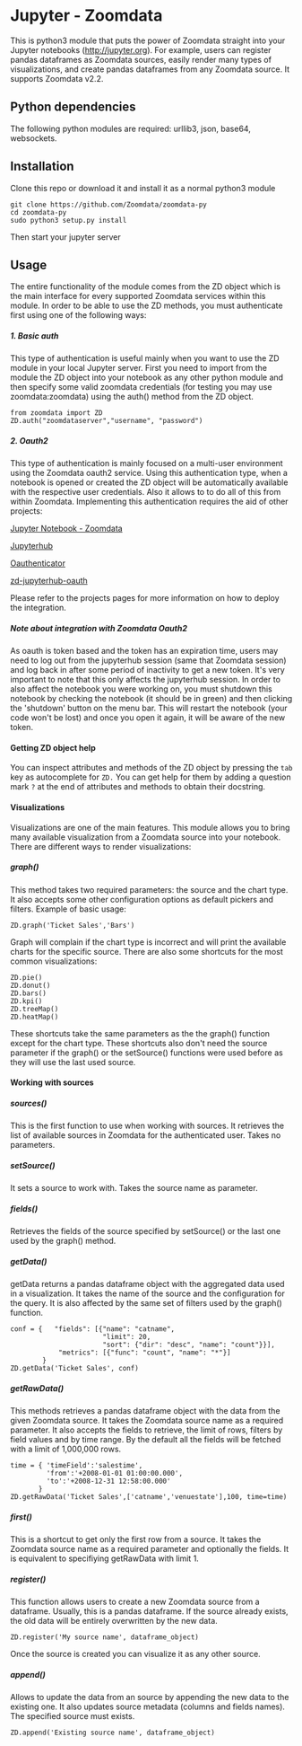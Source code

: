 # Jupyter - Zoomdata

This is python3 module that puts the power of Zoomdata straight into your Jupyter notebooks (http://jupyter.org).  For example, users can register pandas dataframes as Zoomdata sources, easily render many types of visualizations, and create pandas dataframes from any Zoomdata source. It supports Zoomdata v2.2.

## Python dependencies

The following python modules are required: urllib3, json, base64, websockets.

## Installation
Clone this repo or download it and install it as a normal python3 module
```
git clone https://github.com/Zoomdata/zoomdata-py
cd zoomdata-py
sudo python3 setup.py install
```
Then start your jupyter server

## Usage

The entire functionality of the module comes from the ZD object which is the main interface for every supported Zoomdata services within this module. In order to be able to use the ZD methods, you must authenticate first using one of the following ways:

##### 1. Basic auth

This type of authentication is useful mainly when you want to use the ZD module in your local Jupyter server. First you need to import from the module the ZD object into your notebook as any other python module and then specify some valid zoomdata credentials (for testing you may use zoomdata:zoomdata) using the auth() method from the ZD object.

```
from zoomdata import ZD
ZD.auth("zoomdataserver","username", "password")
```


##### 2. Oauth2
This type of authentication is mainly focused on a multi-user environment using the Zoomdata oauth2 service. Using this authentication type, when a notebook is opened or created the ZD object will be automatically available with the respective user credentials. Also it allows to to do all of this from within Zoomdata. Implementing this authentication requires the aid of other projects:

[Jupyter Notebook - Zoomdata](https://github.com/Zoomdata/zd-notebook) 

[Jupyterhub](https://github.com/Zoomdata/zd-jupyterhub) 

[Oauthenticator](https://github.com/jupyterhub/oauthenticator) 

[zd-jupyterhub-oauth](https://github.com/Zoomdata/zd-jupyterhub-oauth2) 

Please refer to the projects pages for more information on how to deploy the integration.

##### Note about integration with Zoomdata Oauth2

As oauth is token based and the token has an expiration time, users may need to log out from the jupyterhub session (same that Zoomdata session) and log back in after some period of inactivity to get a new token.  It's very important to note that this only affects the jupyterhub session. In order to also affect the notebook you were working on, you must shutdown this notebook by checking the notebook (it should be in green) and then clicking the 'shutdown' button on the menu bar. This will restart the notebook (your code won't be lost) and once you open it again, it will be aware of the new token.


#### Getting ZD object help
You can inspect attributes and methods of the ZD object by pressing the `tab` key as autocomplete for `ZD.` You can get help for them by adding a question mark `?` at the end of attributes and methods to obtain their docstring.


#### Visualizations

Visualizations are one of the main features.  This module allows you to bring many available visualization from a Zoomdata source into your notebook. There are different ways to render visualizations:

##### graph()

This method takes two required parameters: the source and the chart type. It also accepts some other configuration options as default pickers and filters. Example of basic usage:

```
ZD.graph('Ticket Sales','Bars')
```

Graph will complain if the chart type is incorrect and will print the available charts for the specific source. There are also some shortcuts for the most common visualizations:

```
ZD.pie()
ZD.donut()
ZD.bars()
ZD.kpi()
ZD.treeMap()
ZD.heatMap()
```

These shortcuts take the same parameters as the the graph() function except for the chart type. These shortcuts also don't need the source parameter if the graph() or the setSource() functions were used before as they will use the last used source.


#### Working with sources


##### sources()

This is the first function to use when working with sources.  It retrieves the list of available sources in Zoomdata for the authenticated user. Takes no parameters.

##### setSource()
It sets a source to work with. Takes the source name as parameter.

##### fields()
Retrieves the fields of the source specified by setSource() or the last one used by the graph() method.

##### getData()
getData returns a pandas dataframe object with the aggregated data used in a visualization. It takes the name of the source and the configuration for the query. It is also affected by the same set of filters used by the graph() function.

```
conf = {   "fields": [{"name": "catname", 
                       "limit": 20, 
                       "sort": {"dir": "desc", "name": "count"}}], 
            "metrics": [{"func": "count", "name": "*"}]
        }
ZD.getData('Ticket Sales', conf)
```

##### getRawData()
This methods retrieves a pandas dataframe object with the data from the given Zoomdata source. It takes the Zoomdata source name as a required parameter.  It also accepts the fields to retrieve, the limit of rows, filters by field values and by time range. By the default all the fields will be fetched with a limit of 1,000,000 rows.

```
time = { 'timeField':'salestime', 
         'from':'+2008-01-01 01:00:00.000', 
         'to':'+2008-12-31 12:58:00.000'
       }
ZD.getRawData('Ticket Sales',['catname','venuestate'],100, time=time)
```

##### first()
This is a shortcut to get only the first row from a source.  It takes the Zoomdata source name as a required parameter and optionally the fields. It is equivalent to specifiying getRawData with limit 1.

##### register()
This function allows users to create a new Zoomdata source from a dataframe. Usually, this is a pandas dataframe. If the source already exists, the old data will be entirely overwritten by the new data.

```
ZD.register('My source name', dataframe_object)
```

Once the source is created you can visualize it as any other source.


##### append()
Allows to update the data from an source by appending the new data to the existing one. It also updates source metadata (columns and fields names). The specified source must exists.

```
ZD.append('Existing source name', dataframe_object)
```
